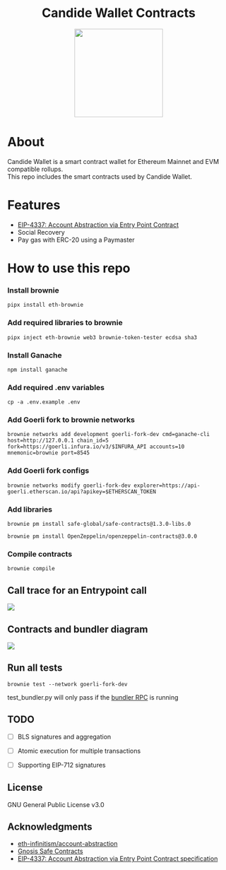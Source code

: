 <!-- PROJECT LOGO -->

<div align="center">
  <h1 align="center">Candide Wallet Contracts</h1>
</div>

<div align="center">
<img src="https://pbs.twimg.com/profile_banners/1528783691299930114/1653898682/1500x500" height =200/>
</div>

# About

Candide Wallet is a smart contract wallet for Ethereum Mainnet and EVM compatible rollups.<br/>
This repo includes the smart contracts used by Candide Wallet.

# Features
- <a href="https://eips.ethereum.org/EIPS/eip-4337">EIP-4337: Account Abstraction via Entry Point Contract</a> 
- Social Recovery
- Pay gas with ERC-20 using a Paymaster

# How to use this repo

### Install brownie
```
pipx install eth-brownie
```

### Add required libraries to brownie
```
pipx inject eth-brownie web3 brownie-token-tester ecdsa sha3
```

### Install Ganache
```
npm install ganache
```

### Add required .env variables
```
cp -a .env.example .env
```

### Add Goerli fork to brownie networks
```
brownie networks add development goerli-fork-dev cmd=ganache-cli host=http://127.0.0.1 chain_id=5 fork=https://goerli.infura.io/v3/$INFURA_API accounts=10 mnemonic=brownie port=8545
```

### Add Goerli fork configs
```
brownie networks modify goerli-fork-dev explorer=https://api-goerli.etherscan.io/api?apikey=$ETHERSCAN_TOKEN
```
### Add libraries
```
brownie pm install safe-global/safe-contracts@1.3.0-libs.0

brownie pm install OpenZeppelin/openzeppelin-contracts@3.0.0
```
### Compile contracts
```
brownie compile
```

## Call trace for an Entrypoint call
<img src="https://github.com/candidelabs/CandideWalletContracts/blob/main/docs/call_trace.png"/>

## Contracts and bundler diagram
<img src="https://github.com/candidelabs/CandideWalletContracts/blob/main/docs/diagram.png"/>

## Run all tests
```
brownie test --network goerli-fork-dev
```
test_bundler.py will only pass if the <a href='https://github.com/candidelabs/Candide-bundler-and-paymaster-RPC'>bundler RPC</a> is running 

## TODO
- [ ] BLS signatures and aggregation
- [ ] Atomic execution for multiple transactions
- [ ] Supporting EIP-712 signatures


<!-- LICENSE -->
## License

GNU General Public License v3.0

<!-- ACKNOWLEDGMENTS -->
## Acknowledgments
* <a href='https://github.com/eth-infinitism/account-abstraction'>eth-infinitism/account-abstraction</a>
* <a href='https://github.com/safe-global/safe-contracts'>Gnosis Safe Contracts</a>
* <a href='https://eips.ethereum.org/EIPS/eip-4337'>EIP-4337: Account Abstraction via Entry Point Contract specification </a>

